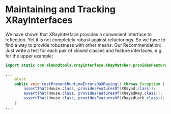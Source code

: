 Maintaining and Tracking XRayInterfaces
=======================================
We have shown that XRayInterface provides a convenient interface to reflection. Yet it is not completely robust against refactorings. So we have to find a way to provide robustness with other means. Our Recommendation: Just write a test for each pair of closed classes and feature interfaces, e.g. for the upper example:
  
```Java
import static com.almondtools.xrayinterface.XRayMatcher.providesFeaturesOf;

...
	@Test
	public void testPreventRuntimeErrorsOnXRaying() throws Exception {
		assertThat(House.class, providesFeaturesOf(XRayed.class));
		assertThat(House.class, providesFeaturesOf(XRayedKey.class));
		assertThat(House.class, providesFeaturesOf(XRayedLock.class));
	}
...
```	